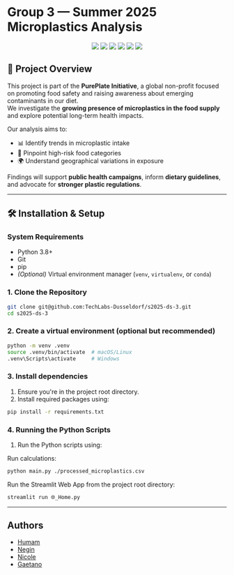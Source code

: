 # Group 3 — Summer 2025 Microplastics Analysis

<p align="center">
  <img src="https://img.shields.io/badge/Python-3776AB?style=for-the-badge&logo=python&logoColor=white" />
  <img src="https://img.shields.io/badge/NumPy-013243?style=for-the-badge&logo=numpy&logoColor=white" />
  <img src="https://img.shields.io/badge/Pandas-150458?style=for-the-badge&logo=pandas&logoColor=white" />
  <img src="https://img.shields.io/badge/Matplotlib-11557c?style=for-the-badge&logo=plotly&logoColor=white" />
  <img src="https://img.shields.io/badge/Seaborn-0099CC?style=for-the-badge&logo=python&logoColor=white" />
  <img src="https://img.shields.io/badge/Streamlit-FF4B4B?style=for-the-badge&logo=streamlit&logoColor=white" />
</p>

## 📌 Project Overview
This project is part of the **PurePlate Initiative**, a global non-profit focused on promoting food safety and raising awareness about emerging contaminants in our diet.  
We investigate the **growing presence of microplastics in the food supply** and explore potential long-term health impacts.

Our analysis aims to:
- 📊 Identify trends in microplastic intake  
- 🥗 Pinpoint high-risk food categories  
- 🌍 Understand geographical variations in exposure  

Findings will support **public health campaigns**, inform **dietary guidelines**, and advocate for **stronger plastic regulations**.

---

## 🛠 Installation & Setup

### **System Requirements**
- Python 3.8+
- Git
- pip 
- *(Optional)* Virtual environment manager (`venv`, `virtualenv`, or `conda`)  

### **1. Clone the Repository**
```bash
git clone git@github.com:TechLabs-Dusseldorf/s2025-ds-3.git
cd s2025-ds-3
```

### **2. Create a virtual environment (optional but recommended)**

```bash
python -m venv .venv
source .venv/bin/activate  # macOS/Linux
.venv\Scripts\activate     # Windows
```

### **3. Install dependencies**

1. Ensure you're in the project root directory.  
2. Install required packages using:

```bash
pip install -r requirements.txt
```

### 4. Running the Python Scripts

1. Run the Python scripts using:

Run calculations:

```bash
python main.py ./processed_microplastics.csv
```

Run the Streamlit Web App from the project root directory:

```bash
streamlit run 🌐_Home.py
```

---

## Authors

- [Humam](https://github.com/Humam-Hamdan)
- [Negin](https://github.com/NeginDs)
- [Nicole](https://github.com/Nicolem99)
- [Gaetano](https://github.com/Bionema)

